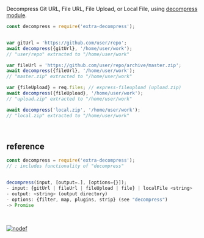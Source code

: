 Decompress Git URL, File URL, File Upload, or Local File, using [decompress module].

```javascript
const decompress = require('extra-decompress');


var gitUrl = 'https://github.com/user/repo';
await decompress({gitUrl}, '/home/user/work');
// "user/repo" extracted to "/home/user/work"

var fileUrl = 'https://github.com/user/repo/archive/master.zip';
await decompress({fileUrl}, '/home/user/work');
// "master.zip" extracted to "/home/user/work"

var {fileUpload} = req.files; // express-fileupload (upload.zip)
await decompress({fileUpload}, '/home/user/work');
// "upload.zip" extracted to "/home/user/work"

await decompress('local.zip', '/home/user/work');
// "local.zip" extracted to "/home/user/work"
```
<br>


## reference

```javascript
const decompress = require('extra-decompress');
// : includes functionality of "decompress"


decompress(input, [output=.], [options={}]);
- input: {gitUrl | fileUrl | fileUpload | file} | localFile <string>
- output: <string> (output directory)
- options: {filter, map, plugins, strip} (see "decompress")
-> Promise
```
<br>


[![nodef](https://merferry.glitch.me/card/extra-decompress.svg)](https://nodef.github.io)

[decompress module]: https://www.npmjs.com/package/decompress
